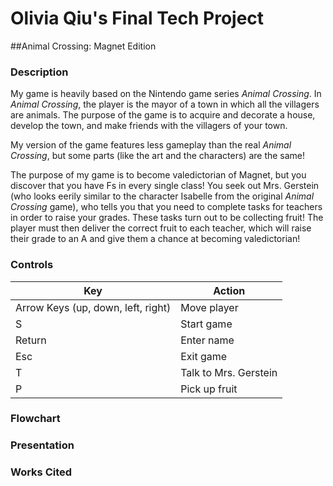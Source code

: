 # **Olivia Qiu's Final Tech Project** 
##Animal Crossing: Magnet Edition

### Description
  My game is heavily based on the Nintendo game series *Animal Crossing*. In *Animal Crossing*, the player is the mayor of a town in which all the villagers are animals. The purpose of the game is to acquire and decorate a house, develop the town, and make friends with the villagers of your town.

  My version of the game features less gameplay than the real *Animal Crossing*, but some parts (like the art and the characters) are the same! 

  The purpose of my game is to become valedictorian of Magnet, but you discover that you have Fs in every single class! You seek out Mrs. Gerstein (who looks eerily similar to the character Isabelle from the original *Animal Crossing* game), who tells you that you need to complete tasks for teachers in order to raise your grades. These tasks turn out to be collecting fruit! The player must then deliver the correct fruit to each teacher, which will raise their grade to an A and give them a chance at becoming valedictorian!

### Controls

Key   | Action
------|---------------------------------------------
Arrow Keys (up, down, left, right) | Move player
S     | Start game
Return| Enter name
Esc   | Exit game
T     | Talk to Mrs. Gerstein
P     | Pick up fruit

### Flowchart

### Presentation

### Works Cited
